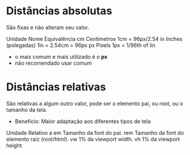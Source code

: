 # Distâncias absolutas <length>

São fixas e não alteram seu valor.


Unidade     Nome                    Equivalência
cm          Centímetros             1cm = 96px/2.54
in          Inches (polegadas)      1in = 2.54cm = 96px
px          Pixels                  1px = 1/96th of lin

* o mais comum e mais utilizado é o **px**
* não recomendado usar comum

# Distâncias relativas


São relativas a algum outro valor, pode ser o elemento pai, ou root, ou o
tamanho da tela.

* Benefício: Maior adaptação aos diferentes tipos de tela

Unidade      Relativo a
em           Tamanho da font do pai.
rem          Tamanho da font do elemento raiz (root/html).
vw           1% da viewport width.
vh           1% da viewport height.
